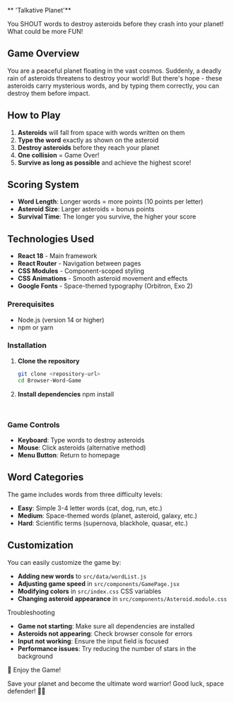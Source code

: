 ** 'Talkative Planet'**

You SHOUT words to destroy asteroids before they crash into your planet! What could be more FUN!

##  Game Overview

You are a peaceful planet floating in the vast cosmos. Suddenly, a deadly rain of asteroids threatens to destroy your world! But there's hope - these asteroids carry mysterious words, and by typing them correctly, you can destroy them before impact.

##  How to Play

1. **Asteroids** will fall from space with words written on them
2. **Type the word** exactly as shown on the asteroid
3. **Destroy asteroids** before they reach your planet
4. **One collision** = Game Over!
5. **Survive as long as possible** and achieve the highest score!

##  Scoring System

- **Word Length**: Longer words = more points (10 points per letter)
- **Asteroid Size**: Larger asteroids = bonus points
- **Survival Time**: The longer you survive, the higher your score

##  Technologies Used

- **React 18** - Main framework
- **React Router** - Navigation between pages
- **CSS Modules** - Component-scoped styling
- **CSS Animations** - Smooth asteroid movement and effects
- **Google Fonts** - Space-themed typography (Orbitron, Exo 2)


### Prerequisites

- Node.js (version 14 or higher)
- npm or yarn

### Installation

1. **Clone the repository**
   ```bash
   git clone <repository-url>
   cd Browser-Word-Game
   ```

2. **Install dependencies**
   npm install
   ```


### Game Controls

- **Keyboard**: Type words to destroy asteroids
- **Mouse**: Click asteroids (alternative method)
- **Menu Button**: Return to homepage


##  Word Categories

The game includes words from three difficulty levels:

- **Easy**: Simple 3-4 letter words (cat, dog, run, etc.)
- **Medium**: Space-themed words (planet, asteroid, galaxy, etc.)
- **Hard**: Scientific terms (supernova, blackhole, quasar, etc.)

##  Customization

You can easily customize the game by:

- **Adding new words** to `src/data/wordList.js`
- **Adjusting game speed** in `src/components/GamePage.jsx`
- **Modifying colors** in `src/index.css` CSS variables
- **Changing asteroid appearance** in `src/components/Asteroid.module.css`

Troubleshooting

- **Game not starting**: Make sure all dependencies are installed
- **Asteroids not appearing**: Check browser console for errors
- **Input not working**: Ensure the input field is focused
- **Performance issues**: Try reducing the number of stars in the background

 🎉 Enjoy the Game!

Save your planet and become the ultimate word warrior! Good luck, space defender! 🚀✨
